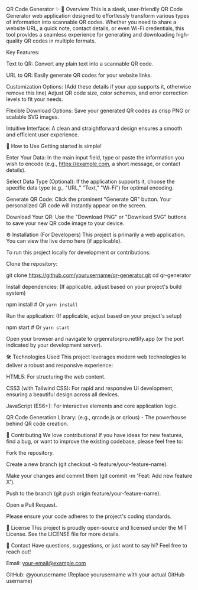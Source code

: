 QR Code Generator ✨
🚀 Overview
This is a sleek, user-friendly QR Code Generator web application designed to effortlessly transform various types of information into scannable QR codes. Whether you need to share a website URL, a quick note, contact details, or even Wi-Fi credentials, this tool provides a seamless experience for generating and downloading high-quality QR codes in multiple formats.

Key Features:

Text to QR: Convert any plain text into a scannable QR code.

URL to QR: Easily generate QR codes for your website links.

Customization Options: (Add these details if your app supports it, otherwise remove this line) Adjust QR code size, color schemes, and error correction levels to fit your needs.

Flexible Download Options: Save your generated QR codes as crisp PNG or scalable SVG images.

Intuitive Interface: A clean and straightforward design ensures a smooth and efficient user experience.

🎯 How to Use
Getting started is simple!

Enter Your Data: In the main input field, type or paste the information you wish to encode (e.g., https://example.com, a short message, or contact details).

Select Data Type (Optional): If the application supports it, choose the specific data type (e.g., "URL," "Text," "Wi-Fi") for optimal encoding.

Generate QR Code: Click the prominent "Generate QR" button. Your personalized QR code will instantly appear on the screen.

Download Your QR: Use the "Download PNG" or "Download SVG" buttons to save your new QR code image to your device.

⚙️ Installation (For Developers)
This project is primarily a web application. You can view the live demo here (if applicable).

To run this project locally for development or contributions:

Clone the repository:

git clone https://github.com/yourusername/qr-generator.git
cd qr-generator

Install dependencies: (If applicable, adjust based on your project's build system)

npm install # Or `yarn install`

Run the application: (If applicable, adjust based on your project's setup)

npm start # Or `yarn start`

Open your browser and navigate to qrgenratorpro.netlify.app (or the port indicated by your development server).

🛠️ Technologies Used
This project leverages modern web technologies to deliver a robust and responsive experience:

HTML5: For structuring the web content.

CSS3 (with Tailwind CSS): For rapid and responsive UI development, ensuring a beautiful design across all devices.

JavaScript (ES6+): For interactive elements and core application logic.

QR Code Generation Library: (e.g., qrcode.js or qrious) - The powerhouse behind QR code creation.

👋 Contributing
We love contributions! If you have ideas for new features, find a bug, or want to improve the existing codebase, please feel free to:

Fork the repository.

Create a new branch (git checkout -b feature/your-feature-name).

Make your changes and commit them (git commit -m 'Feat: Add new feature X').

Push to the branch (git push origin feature/your-feature-name).

Open a Pull Request.

Please ensure your code adheres to the project's coding standards.

📄 License
This project is proudly open-source and licensed under the MIT License. See the LICENSE file for more details.

📧 Contact
Have questions, suggestions, or just want to say hi? Feel free to reach out!

Email: your-email@example.com

GitHub: @yourusername (Replace yourusername with your actual GitHub username)
